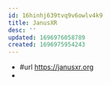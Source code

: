 ```yaml
---
id: 16hinhj639tvq9v6owlv4k9
title: JanusXR
desc: ''
updated: 1696976058789
created: 1696975954243
---
```

- #url https://janusxr.org
- 